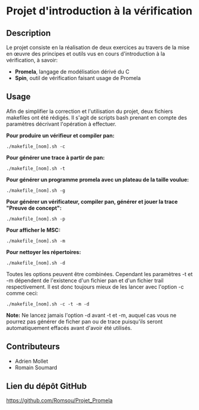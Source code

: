 # Projet d'introduction à la vérification

## Description

Le projet consiste en la réalisation de deux exercices au travers de la mise en
œuvre des principes et outils vus en cours d'introduction à la vérification,
à savoir:
- **Promela**, langage de modélisation dérivé du C
- **Spin**, outil de vérification faisant usage de Promela

## Usage

Afin de simplifier la correction et l'utilisation du projet, deux fichiers
makefiles ont été rédigés. Il s'agit de scripts bash prenant en compte des
paramètres décrivant l'opération à effectuer.

**Pour produire un vérifieur et compiler pan:**
```
./makefile_[nom].sh -c
```

**Pour générer une trace à partir de pan:**
```
./makefile_[nom].sh -t
```

**Pour générer un programme promela avec un plateau de la taille voulue:**
```
./makefile_[nom].sh -g
```

**Pour générer un vérificateur, compiler pan, générer et jouer la trace "Preuve de concept":**
```
./makefile_[nom].sh -p
```

**Pour afficher le MSC:**
```
./makefile_[nom].sh -m
```

**Pour nettoyer les répertoires:**
```
./makefile_[nom].sh -d
```

Toutes les options peuvent être combinées. Cependant les paramètres
-t et -m dépendent de l'existence d'un fichier pan et d'un fichier trail
respectivement. Il est donc toujours mieux de les lancer avec l'option -c
comme ceci:

```
./makefile_[nom].sh -c -t -m -d
```

**Note:** Ne lancez jamais l'option -d avant -t et -m, auquel cas vous ne
pourrez pas générer de ficher pan ou de trace puisqu'ils seront automatiquement
effacés avant d'avoir été utilisés.

## Contributeurs

- Adrien Mollet
- Romain Soumard

## Lien du dépôt GitHub

https://github.com/Romsou/Projet_Promela
